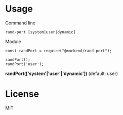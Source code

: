 # Usage

Command line

```
rand-port [system|user|dynamic]
```

Module

```
const randPort = require("@mockend/rand-port");

randPort();
randPort('user');
```

__randPort(['system'|'user'|'dynamic'])__ (default: user)

# License

MIT
